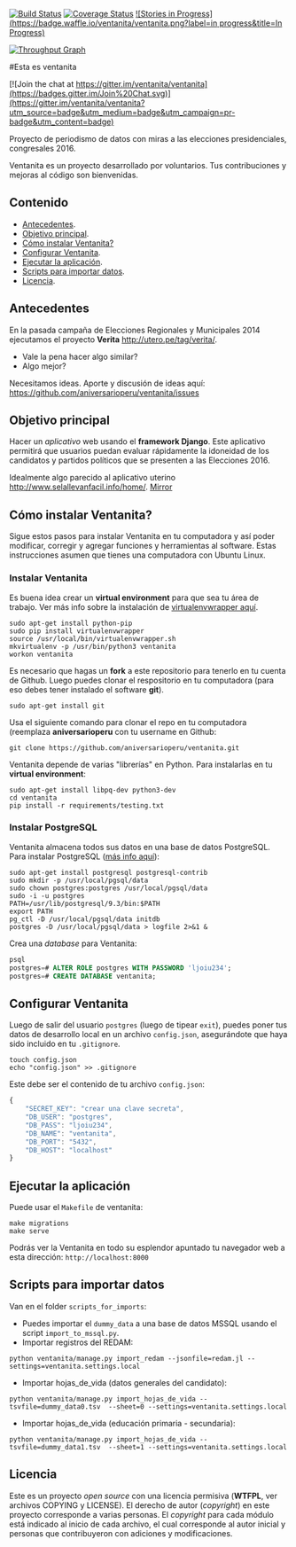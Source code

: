 [![Build Status](https://travis-ci.org/ventanita/ventanita.svg?branch=master)](https://travis-ci.org/ventanita/ventanita)
[![Coverage Status](https://coveralls.io/repos/ventanita/ventanita/badge.svg)](https://coveralls.io/r/ventanita/ventanita)
[![Stories in Progress](https://badge.waffle.io/ventanita/ventanita.png?label=in progress&title=In Progress)](https://waffle.io/ventanita/ventanita)

[![Throughput Graph](https://graphs.waffle.io/ventanita/ventanita/throughput.svg)](https://waffle.io/ventanita/ventanita/metrics)

#Esta es ventanita

[![Join the chat at https://gitter.im/ventanita/ventanita](https://badges.gitter.im/Join%20Chat.svg)](https://gitter.im/ventanita/ventanita?utm_source=badge&utm_medium=badge&utm_campaign=pr-badge&utm_content=badge)

Proyecto de periodismo de datos con miras a las elecciones presidenciales,
congresales 2016.

Ventanita es un proyecto desarrollado por voluntarios. Tus contribuciones y mejoras
al código son bienvenidas.

## Contenido
* [Antecedentes](#antecedentes).
* [Objetivo principal](#objetivo-principal).
* [Cómo instalar Ventanita?](#cómo-instalar-ventanita)
* [Configurar Ventanita](#configurar-ventanita).
* [Ejecutar la aplicación](#ejecutar-la-aplicación).
* [Scripts para importar datos](#scripts-para-importar-datos).
* [Licencia](#licencia).

## Antecedentes
En la pasada campaña de Elecciones Regionales y Municipales 2014 ejecutamos el
proyecto **Verita** <http://utero.pe/tag/verita/>.

* Vale la pena hacer algo similar?
* Algo mejor?

Necesitamos ideas. Aporte y discusión de ideas aquí:
<https://github.com/aniversarioperu/ventanita/issues>

## Objetivo principal
Hacer un *aplicativo* web usando el **framework Django**. Este aplicativo permitirá 
que usuarios puedan evaluar rápidamente la idoneidad de los candidatos y
partidos políticos que se presenten a las Elecciones 2016.

Idealmente algo parecido al aplicativo uterino <http://www.selallevanfacil.info/home/>. [Mirror](https://web.archive.org/web/20131125011350/http://www.selallevanfacil.info/home/)

## Cómo instalar Ventanita?
Sigue estos pasos para instalar Ventanita en tu computadora y así poder modificar, corregir y agregar
funciones y herramientas al software. Estas instrucciones asumen que tienes una computadora con 
Ubuntu Linux.

### Instalar Ventanita
Es buena idea crear un **virtual environment** para que sea tu área de trabajo. Ver más info sobre
la instalación de [virtualenvwrapper aquí](https://virtualenvwrapper.readthedocs.org/en/latest/).

```shell
sudo apt-get install python-pip
sudo pip install virtualenvwrapper
source /usr/local/bin/virtualenvwrapper.sh
mkvirtualenv -p /usr/bin/python3 ventanita
workon ventanita
```

Es necesario que hagas un **fork** a este repositorio para tenerlo en tu cuenta de Github. Luego 
puedes clonar el respositorio en tu computadora (para eso debes tener instalado el software **git**).

```shell
sudo apt-get install git
```

Usa el siguiente comando para clonar el repo en tu computadora (reemplaza **aniversarioperu** con
tu username en Github:

```shell
git clone https://github.com/aniversarioperu/ventanita.git
```

Ventanita depende de varias "librerías" en Python. Para instalarlas en tu **virtual environment**:
```shell
sudo apt-get install libpq-dev python3-dev
cd ventanita
pip install -r requirements/testing.txt
```

### Instalar PostgreSQL
Ventanita almacena todos sus datos en una base de datos PostgreSQL. 
Para instalar PostgreSQL ([más info aquí](http://www.postgresql.org/docs/9.3/static/creating-cluster.html)):

```shell
sudo apt-get install postgresql postgresql-contrib
sudo mkdir -p /usr/local/pgsql/data
sudo chown postgres:postgres /usr/local/pgsql/data
sudo -i -u postgres
PATH=/usr/lib/postgresql/9.3/bin:$PATH
export PATH
pg_ctl -D /usr/local/pgsql/data initdb
postgres -D /usr/local/pgsql/data > logfile 2>&1 &
```

Crea una *database* para Ventanita:
```sql
psql
postgres=# ALTER ROLE postgres WITH PASSWORD 'ljoiu234';
postgres=# CREATE DATABASE ventanita;
```

## Configurar Ventanita
Luego de salir del usuario ``postgres`` (luego de tipear ``exit``), puedes poner tus datos de
desarrollo local en un archivo ``config.json``, asegurándote que haya sido incluido en tu
``.gitignore``.

```shell
touch config.json
echo "config.json" >> .gitignore
```

Este debe ser el contenido de tu archivo ``config.json``:

```javascript
{
    "SECRET_KEY": "crear una clave secreta",
    "DB_USER": "postgres",
    "DB_PASS": "ljoiu234",
    "DB_NAME": "ventanita",
    "DB_PORT": "5432",
    "DB_HOST": "localhost"
}
```

## Ejecutar la aplicación
Puede usar el ``Makefile`` de ventanita:

```shell
make migrations
make serve
```

Podrás ver la Ventanita en todo su esplendor apuntado tu navegador web a esta dirección:
``http://localhost:8000``

## Scripts para importar datos
Van en el folder ``scripts_for_imports``:

* Puedes importar el ``dummy_data`` a una base de datos MSSQL usando el script
  ``import_to_mssql.py``.
* Importar registros del REDAM: 
```shell
python ventanita/manage.py import_redam --jsonfile=redam.jl --settings=ventanita.settings.local
```
* Importar hojas_de_vida (datos generales del candidato): 
```shell
python ventanita/manage.py import_hojas_de_vida --tsvfile=dummy_data0.tsv  --sheet=0 --settings=ventanita.settings.local
```
* Importar hojas_de_vida (educación primaria - secundaria): 
```shell
python ventanita/manage.py import_hojas_de_vida --tsvfile=dummy_data1.tsv  --sheet=1 --settings=ventanita.settings.local
```
  
## Licencia
Este es un proyecto *open source* con una licencia permisiva (**WTFPL**, ver archivos
COPYING y LICENSE).
El derecho de autor (*copyright*) en este proyecto corresponde a varias personas.
El *copyright* para cada módulo está indicado al inicio de cada archivo, el cual
corresponde al autor inicial y personas que contribuyeron con adiciones y modificaciones.
